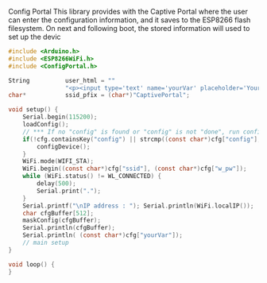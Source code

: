 Config Portal
This library provides with the Captive Portal where the user can enter the configuration information, and it saves to the ESP8266 flash filesystem.
On next and following boot, the stored information will used to set up the devic

```c
#include <Arduino.h>
#include <ESP8266WiFi.h>
#include <ConfigPortal.h>

String          user_html = ""
                "<p><input type='text' name='yourVar' placeholder='Your Variable'>";
char*           ssid_pfix = (char*)"CaptivePortal";

void setup() {
    Serial.begin(115200);
    loadConfig();
    // *** If no "config" is found or "config" is not "done", run configDevice ***
    if(!cfg.containsKey("config") || strcmp((const char*)cfg["config"], "done")) {
        configDevice();
    }
    WiFi.mode(WIFI_STA);
    WiFi.begin((const char*)cfg["ssid"], (const char*)cfg["w_pw"]);
    while (WiFi.status() != WL_CONNECTED) {
        delay(500);
        Serial.print(".");
    }
    Serial.printf("\nIP address : "); Serial.println(WiFi.localIP());
    char cfgBuffer[512];
    maskConfig(cfgBuffer);
    Serial.println(cfgBuffer);
    Serial.println( (const char*)cfg["yourVar"]);
    // main setup
}

void loop() {
}
```
